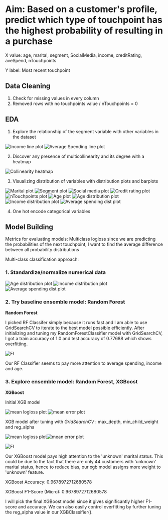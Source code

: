 # Aim: Based on a customer's profile, predict which type of touchpoint has the highest probability of resulting in a purchase
X value: age, marital, segment, SocialMedia, income, creditRating, aveSpend, nTouchpoints

Y label: Most recent touchpoint
## Data Cleaning
1. Check for missing values in every column
2. Removed rows with no touchpoints value / nTouchpoints = 0
## EDA
1. Explore the relationship of the segment variable with other variables in the dataset

![Income line plot](/images/plot1.png)
![Average Spending line plot](/images/plot2.png)

2. Discover any presence of multicollinearity and its degree with a heatmap

![Collinearity heatmap](/images/plot3.png)

3. Visualizing distribution of variables with distribution plots and barplots

![Marital plot](/images/plot4.png)
![Segment plot](/images/plot5.png)
![Social media plot](/images/plot6.png)
![Credit rating plot](/images/plot7.png)
![nTouchpoints plot](/images/plot8.png)
![Age plot](/images/plot9.png)
![Age distribution plot](/images/plot10.png)
![Income distribution plot](/images/plot11.png)
![Average spending dist plot](/images/plot12.png)

4. One hot encode categorical variables

## Model Building

Metrics for evaluating models: Multiclass logloss since we are predicting the probabilities of the next touchpoint, I want to find the average difference between all probability distributions

Multi-class classification approach: 

### 1. Standardize/normalize numerical data

![Age distribution plot](/images/plot13.png)
![Income distribution plot](/images/plot14.png)
![Average spending dist plot](/images/plot15.png)

### 2. Try baseline ensemble model:  Random Forest

**Random Forest**

I picked RF Classifer simply because it runs fast and I am able to use GridSearchCV to iterate to the best model possible efficiently. 
After initializing and tuning my RandomForestClassifier model with GridSearchCV, I got a train accuracy of 1.0 and test 
accuracy of 0.77688 which shows overfitting.

![FI](/images/plot20.png)

Our RF Classifier seems to pay more attention to average spending, income and age. 

### 3. Explore ensemble model: Random Forest, XGBoost


**XGBoost**

Initial XGB model

![mean logloss plot](/images/plot16.png)
![mean error plot](/images/plot17.png)

XGB model after tuning with *GridSearchCV* : max_depth, min_child_weight and reg_alpha

![mean logloss plot](/images/plot18.png)![mean error plot](/images/plot19.png)

![FI](/images/plot20.png)

Our XGBoost model pays high attention to the 'unknown' marital status. This could be due to the fact that there are only 44 customers with 'unknown' marital status, hence to reduce bias, our xgb model assigns more weight to 'unknown' feature.

XGBoost Accuracy: 0.9678972712680578

XGBoost F1-Score (Micro): 0.9678972712680578

I will pick the final XGBoost model since it gives significantly higher F1-score and accuracy. We can also easily control overfitting by further tuning the reg_alpha value in our XGBClassifier().
